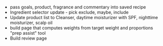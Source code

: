 - pass goals, product, fragrance and commentary into saved recipe
- Ingredient selector update - pick exclude, maybe, include
- Update product list to Cleanser, daytime moisturizer with SPF, nighttime moisturizer, scalp oil
- build page that computes weights from target weight and proportions "prep assist" tool
- Build review page
